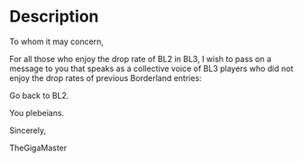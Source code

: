 # Description

To whom it may concern,


For all those who enjoy the drop rate of BL2 in BL3, I wish to pass on a message to you that speaks as a collective voice of BL3 players who did not enjoy the drop rates of previous Borderland entries:

Go back to BL2.

You plebeians.


Sincerely,

TheGigaMaster
